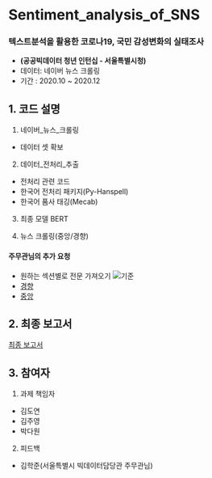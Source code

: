 # Sentiment_analysis_of_SNS
### 텍스트분석을 활용한 코로나19, 국민 감성변화의 실태조사
* __(공공빅데이터 청년 인턴십 - 서울특별시청)__
* 데이터: 네이버 뉴스 크롤링
* 기간 : 2020.10 ~ 2020.12

## 1. 코드 설명 

1) 네이버_뉴스_크롤링
 * 데이터 셋 확보

2) 데이터_전처리_추출
 * 전처리 관련 코드
 * 한국어 전처리 패키지(Py-Hanspell)
 * 한국어 품사 태깅(Mecab)

3) 최종 모델 BERT

4) 뉴스 크롤링(중앙/경향)

 #### 주무관님의 추가 요청 
 * 원하는 섹션별로 전문 가져오기 
 ![기준](https://user-images.githubusercontent.com/60343930/148387120-a6951027-0861-4386-9eaf-147641881c1f.png)
 * [경향](https://pickwon.tistory.com/74)
 * [중앙](https://pickwon.tistory.com/71)
 
## 2. 최종 보고서 

[최종 보고서](https://drive.google.com/file/d/1dQZiu08gpMPn4Te9dkGFJKTh6D8X2Amf/view?usp=sharing)


## 3. 참여자

1) 과제 책임자 
 * 김도연
 * 김주영
 * 박다원

2) 피드백
 * 김학준(서울특별시 빅데이터담당관 주무관님)



